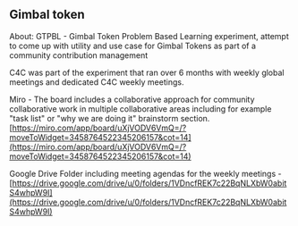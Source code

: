 ## Gimbal token
    
About: GTPBL - Gimbal Token Problem Based Learning experiment, attempt to come up with utility and use case for Gimbal Tokens as part of a community contribution management
    
C4C was part of the experiment that ran over 6 months with weekly global meetings and dedicated C4C weekly meetings. 
    
Miro - The board includes a collaborative approach for community collaborative work in multiple collaborative areas including for example "task list" or "why we are doing it" brainstorm section.   [https://miro.com/app/board/uXjVODV6VmQ=/?moveToWidget=3458764522345206157&cot=14](https://miro.com/app/board/uXjVODV6VmQ=/?moveToWidget=3458764522345206157&cot=14) 
    
Google Drive Folder including meeting agendas for the weekly meetings - [https://drive.google.com/drive/u/0/folders/1VDncfREK7c22BqNLXbW0abitS4whpW9I](https://drive.google.com/drive/u/0/folders/1VDncfREK7c22BqNLXbW0abitS4whpW9I) 